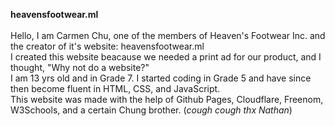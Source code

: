 <strong>heavensfootwear.ml</strong>
<br>
<br>
Hello, I am Carmen Chu, one of the members of Heaven's Footwear Inc. and the creator of it's website: heavensfootwear.ml 
<br>
I created this website beacause we needed a print ad for our product, and I thought, "Why not do a website?"
<br>
I am 13 yrs old and in Grade 7. I started coding in Grade 5 and have since then become fluent in HTML, CSS, and JavaScript. 
<br>
This website was made with the help of Github Pages, Cloudflare, Freenom, W3Schools, and a certain Chung brother. (*cough cough thx Nathan*)
